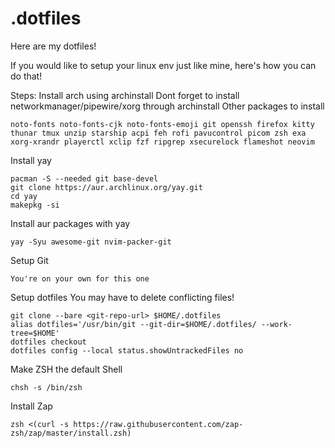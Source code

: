# .dotfiles

Here are my dotfiles!

If you would like to setup your linux env just like mine, here's how you can do that!

Steps:
Install arch using archinstall
Dont forget to install networkmanager/pipewire/xorg through archinstall
Other packages to install

```
noto-fonts noto-fonts-cjk noto-fonts-emoji git openssh firefox kitty thunar tmux unzip starship acpi feh rofi pavucontrol picom zsh exa xorg-xrandr playerctl xclip fzf ripgrep xsecurelock flameshot neovim
```

Install yay

```
pacman -S --needed git base-devel
git clone https://aur.archlinux.org/yay.git
cd yay
makepkg -si
```

Install aur packages with yay

```
yay -Syu awesome-git nvim-packer-git
```

Setup Git

```
You're on your own for this one
```

Setup dotfiles
You may have to delete conflicting files!

```
git clone --bare <git-repo-url> $HOME/.dotfiles
alias dotfiles='/usr/bin/git --git-dir=$HOME/.dotfiles/ --work-tree=$HOME'
dotfiles checkout
dotfiles config --local status.showUntrackedFiles no
```

Make ZSH the default Shell

```
chsh -s /bin/zsh
```

Install Zap

```
zsh <(curl -s https://raw.githubusercontent.com/zap-zsh/zap/master/install.zsh)
```
